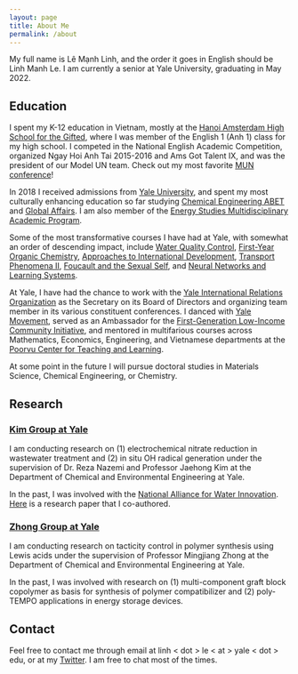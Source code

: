 ```yaml
---
layout: page
title: About Me
permalink: /about
---
```


My full name is Lê Mạnh Linh, and the order it goes in English should be Linh Manh Le. I am currently a senior at Yale University, graduating in May 2022.

## Education

I spent my K-12 education in Vietnam, mostly at the [Hanoi Amsterdam High School for the Gifted](http://www.hn-ams.edu.vn/en), where I was member of the English 1 (Anh 1) class for my high school. I competed in the National English Academic Competition, organized Ngay Hoi Anh Tai 2015-2016 and Ams Got Talent IX, and was the president of our Model UN team. Check out my most favorite [MUN conference](https://ivmun.org/)!

In 2018 I received admissions from [Yale University](https://yale.edu), and spent my most culturally enhancing education so far studying [Chemical Engineering ABET](https://seas.yale.edu/departments/chemical-and-environmental-engineering) and [Global Affairs](https://jackson.yale.edu/academics/the-global-affairs-major/). I am also member of the [Energy Studies Multidisciplinary Academic Program](https://earth.yale.edu/energy-studies).

Some of the most transformative courses I have had at Yale, with somewhat an order of descending impact, include [Water Quality Control](https://courses.yale.edu/?details&srcdb=201903&crn=10995), [First-Year Organic Chemistry](https://courses.yale.edu/?details&srcdb=201803&crn=10629), [Approaches to International Development](https://courses.yale.edu/?details&srcdb=202001&crn=27688), [Transport Phenomena II](https://courses.yale.edu/?details&srcdb=202101&crn=21832), [Foucault and the Sexual Self](https://courses.yale.edu/?details&srcdb=202201&crn=23790), and [Neural Networks and Learning Systems](https://courses.yale.edu/?details&srcdb=202103&crn=11124).

At Yale, I have had the chance to work with the [Yale International Relations Organization](https://www.yira.org) as the Secretary on its Board of Directors and organizing team member in its various constituent conferences. I danced with [Yale Movement](https://www.youtube.com/c/YaleMovement), served as an Ambassador for the [First-Generation Low-Income Community Initiative](https://fgli.yalecollege.yale.edu/), and mentored in multifarious courses across Mathematics, Economics, Engineering, and Vietnamese departments at the [Poorvu Center for Teaching and Learning](https://poorvucenter.yale.edu/course-based-peer-tutors).

At some point in the future I will pursue doctoral studies in Materials Science, Chemical Engineering, or Chemistry.

## Research

### [Kim Group at Yale](http://www.yaleseas.com/jaehongkim/)

I am conducting research on (1) electrochemical nitrate reduction in wastewater treatment and (2) in situ OH radical generation under the supervision of Dr. Reza Nazemi and Professor Jaehong Kim at the Department of Chemical and Environmental Engineering at Yale.

In the past, I was involved with the [National Alliance for Water Innovation](https://www.nawihub.org/). [Here](https://pubs.acs.org/doi/10.1021/acsestengg.1c00282) is a research paper that I co-authored.

### [Zhong Group at Yale](https://zhongpolylab.yale.edu/)

I am conducting research on tacticity control in polymer synthesis using Lewis acids under the supervision of Professor Mingjiang Zhong at the Department of Chemical and Environmental Engineering at Yale.

In the past, I was involved with research on (1) multi-component graft block copolymer as basis for synthesis of polymer compatibilizer and (2) poly-TEMPO applications in energy storage devices.

## Contact

Feel free to contact me through email at linh &lt; dot &gt; le &lt; at &gt; yale &lt; dot &gt; edu, or at my [Twitter](http://twitter.com/Manh_Linh_Le). I am free to chat most of the times.